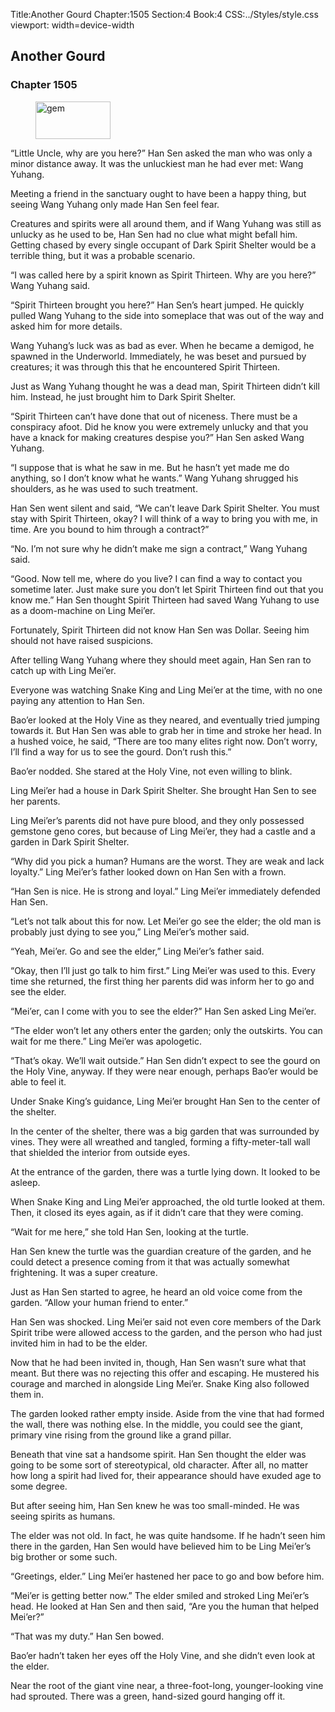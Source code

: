 Title:Another Gourd 
Chapter:1505 
Section:4 
Book:4 
CSS:../Styles/style.css 
viewport: width=device-width
  
## Another Gourd
### Chapter 1505
  
<figure>
	<img src="../Images/gem.gif" alt="gem" id="gem" width="120" height="60" />
</figure>
  

  
“Little Uncle, why are you here?” Han Sen asked the man who was only a minor distance away. It was the unluckiest man he had ever met: Wang Yuhang.

Meeting a friend in the sanctuary ought to have been a happy thing, but seeing Wang Yuhang only made Han Sen feel fear.

Creatures and spirits were all around them, and if Wang Yuhang was still as unlucky as he used to be, Han Sen had no clue what might befall him. Getting chased by every single occupant of Dark Spirit Shelter would be a terrible thing, but it was a probable scenario.

“I was called here by a spirit known as Spirit Thirteen. Why are you here?” Wang Yuhang said.

“Spirit Thirteen brought you here?” Han Sen’s heart jumped. He quickly pulled Wang Yuhang to the side into someplace that was out of the way and asked him for more details.

Wang Yuhang’s luck was as bad as ever. When he became a demigod, he spawned in the Underworld. Immediately, he was beset and pursued by creatures; it was through this that he encountered Spirit Thirteen.

Just as Wang Yuhang thought he was a dead man, Spirit Thirteen didn’t kill him. Instead, he just brought him to Dark Spirit Shelter.

“Spirit Thirteen can’t have done that out of niceness. There must be a conspiracy afoot. Did he know you were extremely unlucky and that you have a knack for making creatures despise you?” Han Sen asked Wang Yuhang.

“I suppose that is what he saw in me. But he hasn’t yet made me do anything, so I don’t know what he wants.” Wang Yuhang shrugged his shoulders, as he was used to such treatment.

Han Sen went silent and said, “We can’t leave Dark Spirit Shelter. You must stay with Spirit Thirteen, okay? I will think of a way to bring you with me, in time. Are you bound to him through a contract?”

“No. I’m not sure why he didn’t make me sign a contract,” Wang Yuhang said.

“Good. Now tell me, where do you live? I can find a way to contact you sometime later. Just make sure you don’t let Spirit Thirteen find out that you know me.” Han Sen thought Spirit Thirteen had saved Wang Yuhang to use as a doom-machine on Ling Mei’er.

Fortunately, Spirit Thirteen did not know Han Sen was Dollar. Seeing him should not have raised suspicions.

After telling Wang Yuhang where they should meet again, Han Sen ran to catch up with Ling Mei’er.

Everyone was watching Snake King and Ling Mei’er at the time, with no one paying any attention to Han Sen.

Bao’er looked at the Holy Vine as they neared, and eventually tried jumping towards it. But Han Sen was able to grab her in time and stroke her head. In a hushed voice, he said, “There are too many elites right now. Don’t worry, I’ll find a way for us to see the gourd. Don’t rush this.”

Bao’er nodded. She stared at the Holy Vine, not even willing to blink.

Ling Mei’er had a house in Dark Spirit Shelter. She brought Han Sen to see her parents.

Ling Mei’er’s parents did not have pure blood, and they only possessed gemstone geno cores, but because of Ling Mei’er, they had a castle and a garden in Dark Spirit Shelter.

“Why did you pick a human? Humans are the worst. They are weak and lack loyalty.” Ling Mei’er’s father looked down on Han Sen with a frown.

“Han Sen is nice. He is strong and loyal.” Ling Mei’er immediately defended Han Sen.

“Let’s not talk about this for now. Let Mei’er go see the elder; the old man is probably just dying to see you,” Ling Mei’er’s mother said.

“Yeah, Mei’er. Go and see the elder,” Ling Mei’er’s father said.

“Okay, then I’ll just go talk to him first.” Ling Mei’er was used to this. Every time she returned, the first thing her parents did was inform her to go and see the elder.

“Mei’er, can I come with you to see the elder?” Han Sen asked Ling Mei’er.

“The elder won’t let any others enter the garden; only the outskirts. You can wait for me there.” Ling Mei’er was apologetic.

“That’s okay. We’ll wait outside.” Han Sen didn’t expect to see the gourd on the Holy Vine, anyway. If they were near enough, perhaps Bao’er would be able to feel it.

Under Snake King’s guidance, Ling Mei’er brought Han Sen to the center of the shelter.

In the center of the shelter, there was a big garden that was surrounded by vines. They were all wreathed and tangled, forming a fifty-meter-tall wall that shielded the interior from outside eyes.

At the entrance of the garden, there was a turtle lying down. It looked to be asleep.

When Snake King and Ling Mei’er approached, the old turtle looked at them. Then, it closed its eyes again, as if it didn’t care that they were coming.

“Wait for me here,” she told Han Sen, looking at the turtle.

Han Sen knew the turtle was the guardian creature of the garden, and he could detect a presence coming from it that was actually somewhat frightening. It was a super creature.

Just as Han Sen started to agree, he heard an old voice come from the garden. “Allow your human friend to enter.”

Han Sen was shocked. Ling Mei’er said not even core members of the Dark Spirit tribe were allowed access to the garden, and the person who had just invited him in had to be the elder.

Now that he had been invited in, though, Han Sen wasn’t sure what that meant. But there was no rejecting this offer and escaping. He mustered his courage and marched in alongside Ling Mei’er. Snake King also followed them in.

The garden looked rather empty inside. Aside from the vine that had formed the wall, there was nothing else. In the middle, you could see the giant, primary vine rising from the ground like a grand pillar.

Beneath that vine sat a handsome spirit. Han Sen thought the elder was going to be some sort of stereotypical, old character. After all, no matter how long a spirit had lived for, their appearance should have exuded age to some degree.

But after seeing him, Han Sen knew he was too small-minded. He was seeing spirits as humans.

The elder was not old. In fact, he was quite handsome. If he hadn’t seen him there in the garden, Han Sen would have believed him to be Ling Mei’er’s big brother or some such.

“Greetings, elder.” Ling Mei’er hastened her pace to go and bow before him.

“Mei’er is getting better now.” The elder smiled and stroked Ling Mei’er’s head. He looked at Han Sen and then said, “Are you the human that helped Mei’er?”

“That was my duty.” Han Sen bowed.

Bao’er hadn’t taken her eyes off the Holy Vine, and she didn’t even look at the elder.

Near the root of the giant vine near, a three-foot-long, younger-looking vine had sprouted. There was a green, hand-sized gourd hanging off it.